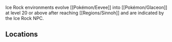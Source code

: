 Ice Rock environments evolve [[Pokémon/Eevee]] into [[Pokémon/Glaceon]] at level 20 or above after reaching [[Regions/Sinnoh]] and are indicated by the Ice Rock NPC.

## Locations
